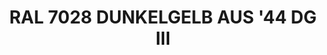 ---
layout: product
title: "RAL 7028 DUNKELGELB AUS '44 DG III"
price: "300" 
desc: "Akrilna boja 17mL"
img_path: "/assets/img/A.MIG-0012.webp"
brand: "AMMO"
available: false
special_offer: false
new: false
soon: false
cat: "020000"
subcat: "020100"
subsubcat: "020101"
sifra: "A.MIG-0012"
popular: false
spec: false
---